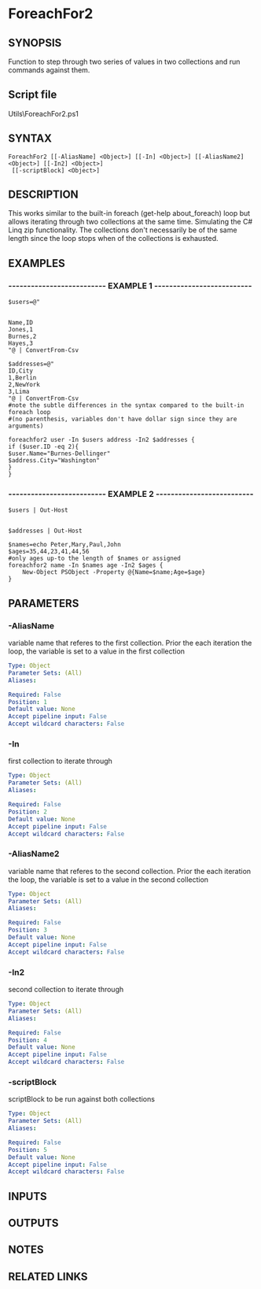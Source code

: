 # ForeachFor2

## SYNOPSIS
Function to step through two series of values in two collections and run commands against them.

## Script file
Utils\ForeachFor2.ps1

## SYNTAX

```
ForeachFor2 [[-AliasName] <Object>] [[-In] <Object>] [[-AliasName2] <Object>] [[-In2] <Object>]
 [[-scriptBlock] <Object>]
```

## DESCRIPTION
This works similar to the built-in foreach (get-help about_foreach) loop but allows iterating through two collections at the same time.
Simulating the C# Linq zip functionality. 
The collections don't necessarily be of the same length since the loop stops when of the collections is exhausted.

## EXAMPLES

### -------------------------- EXAMPLE 1 --------------------------
```
$users=@"


Name,ID
Jones,1
Burnes,2
Hayes,3
"@ | ConvertFrom-Csv

$addresses=@"
ID,City
1,Berlin
2,NewYork
3,Lima
"@ | ConvertFrom-Csv
#note the subtle differences in the syntax compared to the built-in foreach loop 
#(no parenthesis, variables don't have dollar sign since they are arguments)

foreachfor2 user -In $users address -In2 $addresses {
if ($user.ID -eq 2){
$user.Name="Burnes-Dellinger"
$address.City="Washington"
}
}
```
### -------------------------- EXAMPLE 2 --------------------------
```
$users | Out-Host


$addresses | Out-Host

$names=echo Peter,Mary,Paul,John
$ages=35,44,23,41,44,56
#only ages up-to the length of $names or assigned
foreachfor2 name -In $names age -In2 $ages {
	New-Object PSObject -Property @{Name=$name;Age=$age}
}
```
## PARAMETERS

### -AliasName
variable name that referes to the first collection.
Prior the each iteration the loop, the variable is set to a value in the first collection

```yaml
Type: Object
Parameter Sets: (All)
Aliases: 

Required: False
Position: 1
Default value: None
Accept pipeline input: False
Accept wildcard characters: False
```

### -In
first collection to iterate through

```yaml
Type: Object
Parameter Sets: (All)
Aliases: 

Required: False
Position: 2
Default value: None
Accept pipeline input: False
Accept wildcard characters: False
```

### -AliasName2
variable name that referes to the second collection.
Prior the each iteration the loop, the variable is set to a value in the second collection

```yaml
Type: Object
Parameter Sets: (All)
Aliases: 

Required: False
Position: 3
Default value: None
Accept pipeline input: False
Accept wildcard characters: False
```

### -In2
second collection to iterate through

```yaml
Type: Object
Parameter Sets: (All)
Aliases: 

Required: False
Position: 4
Default value: None
Accept pipeline input: False
Accept wildcard characters: False
```

### -scriptBlock
scriptBlock to be run against both collections

```yaml
Type: Object
Parameter Sets: (All)
Aliases: 

Required: False
Position: 5
Default value: None
Accept pipeline input: False
Accept wildcard characters: False
```

## INPUTS

## OUTPUTS

## NOTES

## RELATED LINKS



